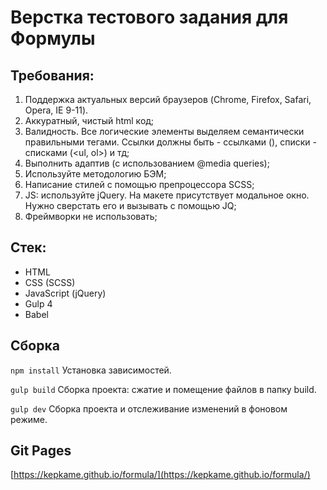 # Верстка тестового задания для Формулы

## Требования:

1.	Поддержка актуальных версий браузеров (Chrome, Firefox, Safari, Opera, IE 9-11).
2.	Аккуратный, чистый html код;
3.	Валидность. Все логические элементы выделяем семантически правильными тегами. Ссылки должны быть - ссылками (<a>), списки - списками (<ul, ol>) и тд;
4.	Выполнить адаптив (с использованием @media queries);
5.	Используйте методологию БЭМ;
6.	Написание стилей с помощью препроцессора SCSS;
7.	JS: используйте jQuery. На макете присутствует модальное окно. Нужно сверстать его и вызывать с помощью JQ;
8.	Фреймворки не использовать;

## Стек:

- HTML
- CSS (SCSS)
- JavaScript (jQuery)
- Gulp 4
- Babel

## Сборка

```npm install``` Установка зависимостей.

```gulp build``` Сборка проекта: сжатие и помещение файлов в папку build.

```gulp dev``` Сборка проекта и отслеживание изменений в фоновом режиме.

## Git Pages

[https://kepkame.github.io/formula/](https://kepkame.github.io/formula/)
